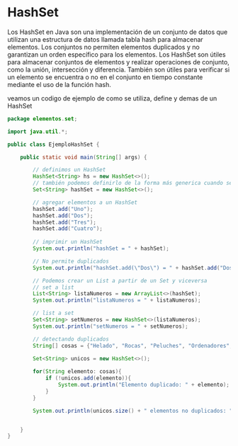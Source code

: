 # HashSet 

Los HashSet en Java son una implementación de un conjunto de datos que utilizan una estructura de datos llamada tabla hash para almacenar elementos. Los conjuntos no permiten elementos duplicados y no garantizan un orden específico para los elementos. Los HashSet son útiles para almacenar conjuntos de elementos y realizar operaciones de conjunto, como la unión, intersección y diferencia. También son útiles para verificar si un elemento se encuentra o no en el conjunto en tiempo constante mediante el uso de la función hash.

veamos un codigo de ejemplo de como se utiliza, define y demas de un HashSet

```java
package elementos.set;

import java.util.*;

public class EjemploHashSet {

    public static void main(String[] args) {

        // definimos un HashSet
        HashSet<String> hs = new HashSet<>();
        // también podemos definirlo de la forma más generica cuando se utilizara cosas básicas
        Set<String> hashSet = new HashSet<>();

        // agregar elementos a un HashSet
        hashSet.add("Uno");
        hashSet.add("Dos");
        hashSet.add("Tres");
        hashSet.add("Cuatro");
        
        // imprimir un HashSet
        System.out.println("hashSet = " + hashSet);

        // No permite duplicados
        System.out.println("hashSet.add(\"Dos\") = " + hashSet.add("Dos")); // false

        // Podemos crear un List a partir de un Set y viceversa
        // set a list
        List<String> listaNumeros = new ArrayList<>(hashSet);
        System.out.println("listaNumeros = " + listaNumeros);

        // list a set
        Set<String> setNumeros = new HashSet<>(listaNumeros);
        System.out.println("setNumeros = " + setNumeros);

        // detectando duplicados
        String[] cosas = {"Helado", "Rocas", "Peluches", "Ordenadores", "Comida", "Peluches", "Ordenadores"};

        Set<String> unicos = new HashSet<>();
        
        for(String elemento: cosas){
            if (!unicos.add(elemento)){
                System.out.println("Elemento duplicado: " + elemento);
            }
        }

        System.out.println(unicos.size() + " elementos no duplicados: " + unicos);


    }
}
```